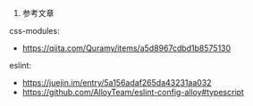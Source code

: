 1. 参考文章

css-modules:
- https://qiita.com/Quramy/items/a5d8967cdbd1b8575130

eslint:
- https://juejin.im/entry/5a156adaf265da43231aa032
- https://github.com/AlloyTeam/eslint-config-alloy#typescript